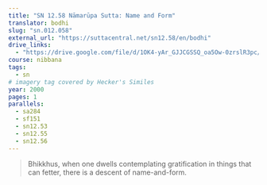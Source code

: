 ```yaml
---
title: "SN 12.58 Nāmarūpa Sutta: Name and Form"
translator: bodhi
slug: "sn.012.058"
external_url: "https://suttacentral.net/sn12.58/en/bodhi"
drive_links:
  - "https://drive.google.com/file/d/1OK4-yAr_GJJCGSSQ_oa5Ow-0zrslR3pc/view?usp=drivesdk"
course: nibbana
tags:
  - sn
# imagery tag covered by Hecker's Similes
year: 2000
pages: 1
parallels:
  - sa284
  - sf151
  - sn12.53
  - sn12.55
  - sn12.56
---
```


> Bhikkhus, when one dwells contemplating gratification in things that can fetter, there is a descent of name-and-form.
